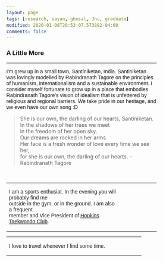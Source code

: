 ```yaml
---
layout: page
tags: [research, sayan, ghosal, Jhu, graduate]
modified: 2020-01-08T20:53:07.573882-04:00
comments: false
---
```

### A Little More

---

<p style="font-family:'Arial'"> I'm grew up in a small town, Santiniketan, India. Santiniketan was lovingly modelled by Rabindranath Tagore on the principles of humanism, internationalism and a sustainable environment. I consider myself fortunate to grow up in a place that embodies Rabindranath Tagore's vision of idealism that is unfettered by religious and regional barriers. We take pride in our heritage, and we even have our own song :D

<html>
<head>
<style>
blockquote {
  margin-left: 20px;
  border-left: 3px solid #eee;
}
</style>
</head>
<body>
<blockquote>
She is our own, the darling of our hearts, Santiniketan.<br>
In the shadows of her trees we meet<br>
in the freedom of her open sky.<br>
Our dreams are rocked in her arms.<br>
Her face is a fresh wonder of love every time we see her,<br>
for she is our own, the darling of our hearts. –  Rabindranath Tagore
</blockquote>
</body>
</html>
<br>
<html>

<head>
<meta name="viewport" content="width=device-width, initial-scale=1">
<style>
* {box-sizing: border-box}
.mySlides {display: none}
img {vertical-align: middle;}

/* Slideshow container */
.slideshow-container {
  max-width: 1000px;
  position: center;
  margin: auto;
}

/* Caption text */
.text {
  color: #111;
  font-size: 15px;
  padding: 8px 12px;
  position: bottom;
  bottom: 8px;
  width: 100%;
  text-align: center;
}

/* Number text (1/3 etc) */
.numbertext {
  color: #f2f2f2;
  font-size: 12px;
  padding: 8px 12px;
  position: absolute;
  top: 0;
}

/* The dots/bullets/indicators */
.dot {
  height: 0px;
  width: 0px;
  margin: 0 0px;
  background-color: #bbb;
  border-radius: 0%;
  display: inline-block;
  transition: background-color 0.6s ease;
}

.active {
  background-color: #717171;
}

/* Fading animation */
.fade {
  -webkit-animation-name: fade;
  -webkit-animation-duration: 1s;
  animation-name: fade;
  animation-duration: 1s;
}

@-webkit-keyframes fade {
  from {opacity: .4} 
  to {opacity: 1}
}

@keyframes fade {
  from {opacity: .4} 
  to {opacity: 1}
}

/* On smaller screens, decrease text size */
@media only screen and (max-width: 300px) {
  .text {font-size: 11px}
}
</style>
</head>
</html>

<table>
    <col width="75%">
    <col width="40%">
    <tr>
        <td valign="center"><p style="font-family:'Arial'">I am a sports enthusiat. In the evening you will probably find me<br> outside in the gym, or in the ground. I am also a frequent<br> member and Vice President of <a href="http://www.hopkinstkd.com/home/">Hopkins Taekwondo Club</a>.</td>
        <td>
<html>
<body>

<div class="slideshow-container" id="slideshow1">

  <div class="mySlides one">
    <img src="/images/snd.jpg" style="width:100%">
	<div class="text"><em>San Diego, 2019</em></div>

  </div>
  <div class="mySlides one">
    <img src="/images/sky.jpg" style="width:100%">
	<div class="text"><em>Canada, 2016</em></div>
  </div>
  <div class="mySlides one">
    <img src="/images/ice2.jpg" style="width:100%">
<div class="text"><em>Iceland, 2020</em></div>
  </div>
  <div style="text-align:center">
    <span class="dot"></span> 
    <span class="dot"></span> 
    <span class="dot"></span> 
  </div>
</div>
</body>
</html> 
</td>
</tr>
</table>

<table>
    <col width="75%">
    <col width="40%">
    <tr>
        <td valign="center"><p style="font-family:'Arial'"> I love to travel whenever I find some time.</td>
        <td>
<html>
<body>
<div class="slideshow-container" id="slideshow2">

  <div class="mySlides two">
    <img src="/images/yosemite_v2.jpg" style="width:100%">
<div class="text"><em>Yosemite, 2019</em></div>
  </div>

  <div class="mySlides twos">
    <img src="/images/ice.jpg" style="width:100%">
<div class="text"><em>Iceland, 2019</em></div>
  </div>

  <div class="mySlides two">
    <img src="/images/death_valley_v2.jpg" style="width:100%">
<div class="text"><em>Death Valley, 2019</em></div>
  </div>

  <div style="text-align:center">
    <span class="dot"></span> 
    <span class="dot"></span> 
    <span class="dot"></span> 
  </div>
</div>
</body>
</html> 
</td>
</tr>
</table>


<script>
    use strict';
           
    function Make_a_slideshow(id){
        var slideIndex = 0,
        container = document.getElementById(id);

    function showSlides(){
        var slides = container.querySelectorAll('.mySlides');
        for (var i = 0; i < slides.length; i++){
            slides[i].style.display = "none";
                }
                slideIndex++;
             if (slideIndex > slides.length){
                        slideIndex = 1;
                    }
                    slides[slideIndex - 1].style.display = "block";
                    setTimeout(showSlides, 2000); // Change image every 2 seconds
                }
                showSlides();
            }
           
            //start slideshow 1
            Make_a_slideshow('slideshow1');
           
            //delay 1 second before starting slideshow 2
            setTimeout(function(){
                Make_a_slideshow('slideshow2');
            }, 0);
</script>


